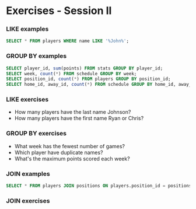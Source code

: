 Exercises - Session II
======================

### LIKE examples
```sql
SELECT * FROM players WHERE name LIKE '%John%';
```

### GROUP BY examples

```sql
SELECT player_id, sum(points) FROM stats GROUP BY player_id;
SELECT week, count(*) FROM schedule GROUP BY week;
SELECT position_id, count(*) FROM players GROUP BY position_id;
SELECT home_id, away_id, count(*) FROM schedule GROUP BY home_id, away_id;
```

### LIKE exercises

- How many players have the last name Johnson?
- How many players have the first name Ryan or Chris?

### GROUP BY exercises

- What week has the fewest number of games?
- Which player have duplicate names?
- What's the maximum points scored each week?

### JOIN examples
```sql
SELECT * FROM players JOIN positions ON players.position_id = positions.id;
```

### JOIN exercises